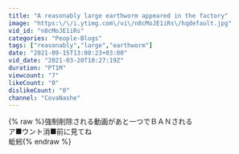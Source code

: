 ```yaml
---
title: "A reasonably large earthworm appeared in the factory"
image: "https:\/\/i.ytimg.com\/vi\/n8cMoJE1iRs\/hqdefault.jpg"
vid_id: "n8cMoJE1iRs"
categories: "People-Blogs"
tags: ["reasonably","large","earthworm"]
date: "2021-09-15T13:00:23+03:00"
vid_date: "2021-03-20T10:27:19Z"
duration: "PT1M"
viewcount: "7"
likeCount: "0"
dislikeCount: "0"
channel: "CovaNashe"
---
```

{% raw %}強制削除される動画があと一つでＢＡＮされる<br />ア■ウント消■前に見てね<br />蚯蚓{% endraw %}
